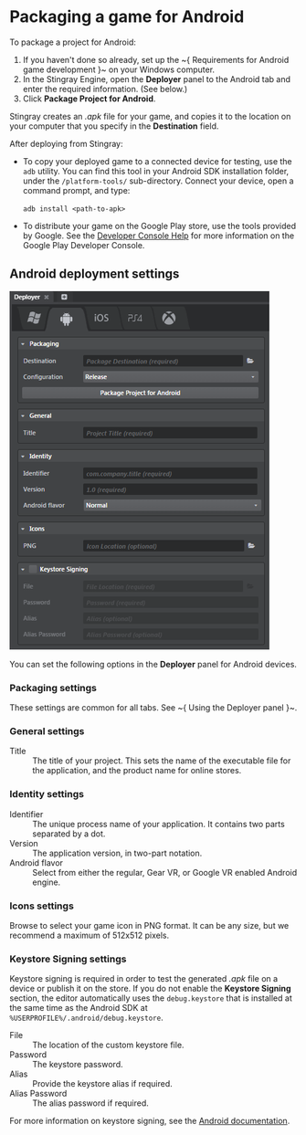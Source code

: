 # Packaging a game for Android

To package a project for Android:

1.	If you haven't done so already, set up the ~{ Requirements for Android game development }~ on your Windows computer.
2.	In the Stingray Engine, open the **Deployer** panel to the Android tab and enter the required information. (See below.)
3.	Click **Package Project for Android**.

Stingray creates an *.apk* file for your game, and copies it to the location on your computer that you specify in the **Destination** field.

After deploying from Stingray:

-	To copy your deployed game to a connected device for testing, use the `adb` utility. You can find this tool in your Android SDK installation folder, under the `/platform-tools/` sub-directory. Connect your device, open a command prompt, and type:

	`adb install <path-to-apk>`

-	To distribute your game on the Google Play store, use the tools provided by Google. See the [Developer Console Help](https://support.google.com/googleplay/android-developer/answer/113469?hl=en) for more information on the Google Play Developer Console.

## Android deployment settings

![Android Deployer](../images/deployer_android.png)

You can set the following options in the **Deployer** panel for Android devices.

### Packaging settings

These settings are common for all tabs. See ~{ Using the Deployer panel }~.

### General settings

<dl>
<dt>Title</dt>
<dd>The title of your project. This sets the name of the executable file for the application, and the product name for online stores.</dd>
</dl>

### Identity settings

<dl>
<dt>Identifier</dt>
<dd>The unique process name of your application. It contains two parts separated by a dot.</dd>

<dt>Version</dt>
<dd>The application version, in two-part notation.</dd>

<dt>Android flavor</dt>
<dd>Select from either the regular, Gear VR, or Google VR enabled Android engine.</dd>
</dl>

### Icons settings

Browse to select your game icon in PNG format. It can be any size, but we recommend a maximum of 512x512 pixels.

### Keystore Signing settings

Keystore signing is required in order to test the generated *.apk* file on a device or publish it on the store. If you do not enable the **Keystore Signing** section, the editor automatically uses the `debug.keystore` that is installed at the same time as the Android SDK at `%USERPROFILE%/.android/debug.keystore`.

<dl>
<dt>File</dt>
<dd>The location of the custom keystore file.</dd>

<dt>Password</dt>
<dd>The keystore password.</dd>

<dt>Alias</dt>
<dd>Provide the keystore alias if required.</dd>

<dt>Alias Password</dt>
<dd>The alias password if required.</dd>

</dd>
</dl>

For more information on keystore signing, see the [Android documentation](http://developer.android.com/tools/publishing/app-signing.html).
